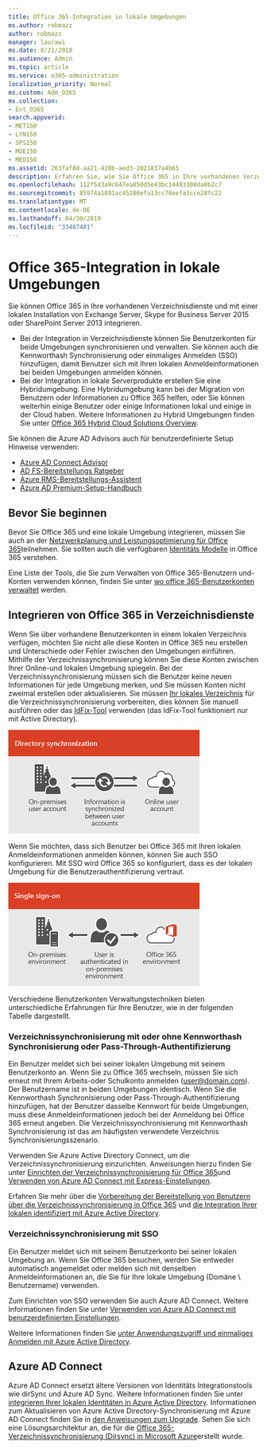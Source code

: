 ```yaml
---
title: Office 365-Integration in lokale Umgebungen
ms.author: robmazz
author: robmazz
manager: laurawi
ms.date: 8/21/2018
ms.audience: Admin
ms.topic: article
ms.service: o365-administration
localization_priority: Normal
ms.custom: Adm_O365
ms.collection:
- Ent_O365
search.appverid:
- MET150
- LYN150
- SPS150
- MOE150
- MED150
ms.assetid: 263faf8d-aa21-428b-aed3-2021837a4b65
description: Erfahren Sie, wie Sie Office 365 in Ihre vorhandenen Verzeichnisdienste integrieren.
ms.openlocfilehash: 112f543a9c647ea850d5e43bc14483308da0b2c7
ms.sourcegitcommit: 85974a1891ac45286efa13cc76eefa3cce28fc22
ms.translationtype: MT
ms.contentlocale: de-DE
ms.lasthandoff: 04/30/2019
ms.locfileid: "33487401"
---
```

# <a name="office-365-integration-with-on-premises-environments"></a>Office 365-Integration in lokale Umgebungen

Sie können Office 365 in Ihre vorhandenen Verzeichnisdienste und mit einer lokalen Installation von Exchange Server, Skype for Business Server 2015 oder SharePoint Server 2013 integrieren.
  
 - Bei der Integration in Verzeichnisdienste können Sie Benutzerkonten für beide Umgebungen synchronisieren und verwalten. Sie können auch die Kennworthash Synchronisierung oder einmaliges Anmelden (SSO) hinzufügen, damit Benutzer sich mit Ihren lokalen Anmeldeinformationen bei beiden Umgebungen anmelden können.
 - Bei der Integration in lokale Serverprodukte erstellen Sie eine Hybridumgebung. Eine Hybridumgebung kann bei der Migration von Benutzern oder Informationen zu Office 365 helfen, oder Sie können weiterhin einige Benutzer oder einige Informationen lokal und einige in der Cloud haben. Weitere Informationen zu Hybrid Umgebungen finden Sie unter [Office 365 Hybrid Cloud Solutions Overview](https://support.office.com/article/59616fab-acdb-40e9-b414-cf0c965c80b7).

Sie können die Azure AD Advisors auch für benutzerdefinierte Setup Hinweise verwenden:
- [Azure AD Connect Advisor](https://aka.ms/aadconnectpwsync)
- [AD FS-Bereitstellungs Ratgeber](https://aka.ms/adfsguidance)
- [Azure RMS-Bereitstellungs-Assistent](https://aka.ms/azuremsguidance)
- [Azure AD Premium-Setup-Handbuch](https://aka.ms/aadpguidance)
   
## <a name="before-you-begin"></a>Bevor Sie beginnen
Bevor Sie Office 365 und eine lokale Umgebung integrieren, müssen Sie auch an der [Netzwerkplanung und Leistungsoptimierung für Office 365](network-planning-and-performance.md)teilnehmen. Sie sollten auch die verfügbaren [Identitäts Modelle](about-office-365-identity.md) in Office 365 verstehen. 

Eine Liste der Tools, die Sie zum Verwalten von Office 365-Benutzern und-Konten verwenden können, finden Sie unter [wo office 365-Benutzerkonten verwaltet](manage-office-365-accounts.md) werden. 
  
## <a name="integrate-office-365-with-directory-services"></a>Integrieren von Office 365 in Verzeichnisdienste
Wenn Sie über vorhandene Benutzerkonten in einem lokalen Verzeichnis verfügen, möchten Sie nicht alle diese Konten in Office 365 neu erstellen und Unterschiede oder Fehler zwischen den Umgebungen einführen. Mithilfe der Verzeichnissynchronisierung können Sie diese Konten zwischen Ihrer Online-und lokalen Umgebung spiegeln. Bei der Verzeichnissynchronisierung müssen sich die Benutzer keine neuen Informationen für jede Umgebung merken, und Sie müssen Konten nicht zweimal erstellen oder aktualisieren. Sie müssen [Ihr lokales Verzeichnis](prepare-for-directory-synchronization.md) für die Verzeichnissynchronisierung vorbereiten, dies können Sie manuell ausführen oder das [IdFix-Tool](install-and-run-idfix.md) verwenden (das IdFix-Tool funktioniert nur mit Active Directory). 
  
![Verwenden der Verzeichnissynchronisierung zum Synchronisieren von lokalen und Online-Benutzerkontoinformationen](media/a64af0d0-9be6-46b1-8727-277e683abf5e.png)
  
Wenn Sie möchten, dass sich Benutzer bei Office 365 mit Ihren lokalen Anmeldeinformationen anmelden können, können Sie auch SSO konfigurieren. Mit SSO wird Office 365 so konfiguriert, dass es der lokalen Umgebung für die Benutzerauthentifizierung vertraut.
  
![Mit einmaligem Anmelden ist das gleiche Konto sowohl in der lokalen als auch in der Online Umgebung verfügbar.](media/d76235f2-8a53-405e-b8ef-dfa4cfc208b8.png)
  
Verschiedene Benutzerkonten Verwaltungstechniken bieten unterschiedliche Erfahrungen für Ihre Benutzer, wie in der folgenden Tabelle dargestellt.
 
### <a name="directory-synchronization-with-or-without-password-hash-synchronization-or-pass-through-authentication"></a>**Verzeichnissynchronisierung mit oder ohne Kennworthash Synchronisierung oder Pass-Through-Authentifizierung**
Ein Benutzer meldet sich bei seiner lokalen Umgebung mit seinem Benutzerkonto an. Wenn Sie zu Office 365 wechseln, müssen Sie sich erneut mit Ihrem Arbeits-oder Schulkonto anmelden (user@domain.com). Der Benutzername ist in beiden Umgebungen identisch. Wenn Sie die Kennworthash Synchronisierung oder Pass-Through-Authentifizierung hinzufügen, hat der Benutzer dasselbe Kennwort für beide Umgebungen, muss diese Anmeldeinformationen jedoch bei der Anmeldung bei Office 365 erneut angeben. Die Verzeichnissynchronisierung mit Kennworthash Synchronisierung ist das am häufigsten verwendete Verzeichnis Synchronisierungsszenario.

Verwenden Sie Azure Active Directory Connect, um die Verzeichnissynchronisierung einzurichten. Anweisungen hierzu finden Sie unter [Einrichten der Verzeichnissynchronisierung für Office 365](set-up-directory-synchronization.md)und [Verwenden von Azure AD Connect mit Express-Einstellungen](https://go.microsoft.com/fwlink/p/?LinkId=698537).

Erfahren Sie mehr über die [Vorbereitung der Bereitstellung von Benutzern über die Verzeichnissynchronisierung in Office 365](prepare-for-directory-synchronization.md) und [die Integration Ihrer lokalen identifiziert mit Azure Active Directory](https://go.microsoft.com/fwlink/?LinkId=518101).

### <a name="directory-synchronization-with-sso"></a>**Verzeichnissynchronisierung mit SSO**
Ein Benutzer meldet sich mit seinem Benutzerkonto bei seiner lokalen Umgebung an. Wenn Sie Office 365 besuchen, werden Sie entweder automatisch angemeldet oder melden sich mit denselben Anmeldeinformationen an, die Sie für Ihre lokale Umgebung (Domäne \ Benutzername) verwenden.

Zum Einrichten von SSO verwenden Sie auch Azure AD Connect. Weitere Informationen finden Sie unter [Verwenden von Azure AD Connect mit benutzerdefinierten Einstellungen](https://go.microsoft.com/fwlink/p/?LinkID=698430).

Weitere Informationen finden Sie [unter Anwendungszugriff und einmaliges Anmelden mit Azure Active Directory](https://go.microsoft.com/fwlink/p/?LinkId=698604).

## <a name="azure-ad-connect"></a>Azure AD Connect
Azure AD Connect ersetzt ältere Versionen von Identitäts Integrationstools wie dirSync und Azure AD Sync. Weitere Informationen finden Sie unter [integrieren Ihrer lokalen Identitäten in Azure Active Directory](https://go.microsoft.com/fwlink/p/?LinkId=527969). Informationen zum Aktualisieren von Azure Active Directory-Synchronisierung mit Azure AD Connect finden Sie in [den Anweisungen zum Upgrade](https://go.microsoft.com/fwlink/p/?LinkId=733240). Sehen Sie sich eine Lösungsarchitektur an, die für die [Office 365-Verzeichnissynchronisierung (Dirsync) in Microsoft Azure](https://go.microsoft.com/fwlink/?LinkId=517887)erstellt wurde.